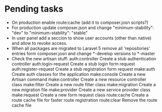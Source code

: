 # Pending tasks

- On production enable route:cache (add it to composer.josn scripts?)
- For production update composer.json and change "minimum-stability": "dev" to "minimum-stability": "stable"
- In user panel add a seccion to show user accounts (other than native) and allow to revoke access.
- When all packages are migrated to Laravel 5 remove all 'repositories' entries form composer.josn and change *-develop versions to *-master
- Check the new artisan stuff:
  auth:controller              Create a stub authentication controller
  auth:login-request           Create a stub login form request
  auth:register-request        Create a stub registration form request
  make:auth                    Create auth classes for the application
  make:console                 Create a new Artisan command
  make:controller              Create a new resource controller class
  make:filter                  Create a new route filter class
  make:migration               Create a new migration file
  make:provider                Create a new service provider class
  make:request                 Create a new form request class
  route:cache                  Create a route cache file for faster route registration
  route:clear                  Remove the route cache file
